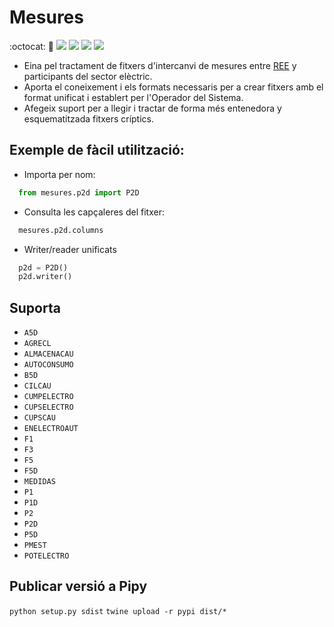 # Mesures

:octocat: :hammer:
![](https://github.com/gisce/mesures/actions/workflows/python2-app.yml/badge.svg)
![](https://github.com/gisce/mesures/actions/workflows/python2-app.yml)
![](https://github.com/gisce/mesures/actions/workflows/python3-app.yml/badge.svg)
![](https://github.com/gisce/mesures/actions/workflows/python3-app.yml)

- Eina pel tractament de fitxers d'intercanvi de mesures entre [REE](https://www.ree.es) y participants del sector elèctric.
- Aporta el coneixement i els formats necessaris per a crear fitxers amb el format unificat i establert per l'Operador del Sistema.
- Afegeix suport per a llegir i tractar de forma més entenedora y esquematitzada fitxers críptics.

## Exemple de fàcil utilització:

- Importa per nom:
```python
  from mesures.p2d import P2D
```

- Consulta les capçaleres del fitxer:
```python
  mesures.p2d.columns
```

- Writer/reader unificats
```python
  p2d = P2D()
  p2d.writer()
```
## Suporta
- `A5D`
- `AGRECL`
- `ALMACENACAU`
- `AUTOCONSUMO`
- `B5D`
- `CILCAU`
- `CUMPELECTRO`
- `CUPSELECTRO`
- `CUPSCAU`
- `ENELECTROAUT`
- `F1`
- `F3`
- `F5`
- `F5D`
- `MEDIDAS`
- `P1`
- `P1D`
- `P2`
- `P2D`
- `P5D`
- `PMEST`
- `POTELECTRO`

## Publicar versió a Pipy

`python setup.py sdist`
`twine upload -r pypi dist/*`
